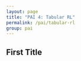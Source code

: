 ```yaml
---
layout: page
title: "PAI 4: Tabular RL"
permalink: /pai/tabular-rl
group: pai
---
```


## First Title
